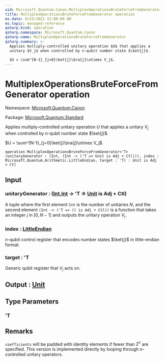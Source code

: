```yaml
---
uid: Microsoft.Quantum.Canon.MultiplexOperationsBruteForceFromGenerator
title: MultiplexOperationsBruteForceFromGenerator operation
ms.date: 9/23/2021 12:00:00 AM
ms.topic: managed-reference
qsharp.kind: operation
qsharp.namespace: Microsoft.Quantum.Canon
qsharp.name: MultiplexOperationsBruteForceFromGenerator
qsharp.summary: >-
  Applies multiply-controlled unitary operation $U$ that applies a
  unitary $V_j$ when controlled by n-qubit number state $\ket{j}$.

  $U = \sum^{N-1}_{j=0}\ket{j}\bra{j}\otimes V_j$.
---
```


# MultiplexOperationsBruteForceFromGenerator operation

Namespace: [Microsoft.Quantum.Canon](xref:Microsoft.Quantum.Canon)

Package: [Microsoft.Quantum.Standard](https://nuget.org/packages/Microsoft.Quantum.Standard)


Applies multiply-controlled unitary operation $U$ that applies aunitary $V_j$ when controlled by n-qubit number state $\ket{j}$.$U = \sum^{N-1}_{j=0}\ket{j}\bra{j}\otimes V_j$.

```qsharp
operation MultiplexOperationsBruteForceFromGenerator<'T> (unitaryGenerator : (Int, (Int -> ('T => Unit is Adj + Ctl))), index : Microsoft.Quantum.Arithmetic.LittleEndian, target : 'T) : Unit is Adj + Ctl
```


## Input

### unitaryGenerator : ([Int](xref:microsoft.quantum.qsharp.valueliterals#int-literals),[Int](xref:microsoft.quantum.qsharp.valueliterals#int-literals) -> 'T => [Unit](xref:microsoft.quantum.qsharp.valueliterals#unit-literal)  is Adj + Ctl)

A tuple where the first element `Int` is the number of unitaries $N$,and the second element `(Int -> ('T => () is Adj + Ctl))`is a function that takes an integer $j$ in $[0,N-1]$ and outputs the unitaryoperation $V_j$.


### index : [LittleEndian](xref:Microsoft.Quantum.Arithmetic.LittleEndian)

$n$-qubit control register that encodes number states $\ket{j}$ inlittle-endian format.


### target : 'T

Generic qubit register that $V_j$ acts on.



## Output : [Unit](xref:microsoft.quantum.qsharp.valueliterals#unit-literal)



## Type Parameters

### 'T



## Remarks

`coefficients` will be padded with identity elements iffewer than $2^n$ are specified. This version is implementeddirectly by looping through n-controlled unitary operators.